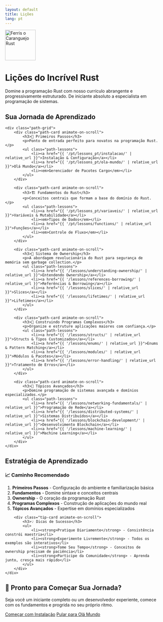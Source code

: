 ```yaml
---
layout: default
title: Lições
lang: pt
---
```


<div class="hero lessons-hero">
    <div class="hero-content">
        <div class="hero-logo">
            <img src="https://upload.wikimedia.org/wikipedia/commons/thumb/0/0f/Original_Ferris.svg/800px-Original_Ferris.svg.png" alt="Ferris o Caranguejo Rust" width="100" height="100">
        </div>
        <h1>Lições do Incrível Rust</h1>
        <p>Domine a programação Rust com nosso currículo abrangente e progressivamente estruturado. De iniciante absoluto a especialista em programação de sistemas.</p>
    </div>
</div>

<div class="learning-path">
    <h2>Sua Jornada de Aprendizado</h2>
    
    <div class="path-grid">
        <div class="path-card animate-on-scroll">
            <h3>🌱 Primeiros Passos</h3>
            <p>Ponto de entrada perfeito para novatos na programação Rust.</p>
            <ul class="path-lessons">
                <li><a href="{{ '/pt/lessons_pt/instalacao/' | relative_url }}">Instalação & Configuração</a></li>
                <li><a href="{{ '/pt/lessons_pt/ola-mundo/' | relative_url }}">Olá Mundo</a></li>
                <li><em>Gerenciador de Pacotes Cargo</em></li>
            </ul>
        </div>

        <div class="path-card animate-on-scroll">
            <h3>🏗️ Fundamentos do Rust</h3>
            <p>Conceitos centrais que formam a base do domínio do Rust.</p>
            <ul class="path-lessons">
                <li><a href="{{ '/pt/lessons_pt/variaveis/' | relative_url }}">Variáveis & Mutabilidade</a></li>
                <li><em>Tipos de Dados</em></li>
                <li><a href="{{ '/pt/lessons/functions/' | relative_url }}">Funções</a></li>
                <li><em>Controle de Fluxo</em></li>
            </ul>
        </div>

        <div class="path-card animate-on-scroll">
            <h3>🎯 Sistema de Ownership</h3>
            <p>A abordagem revolucionária do Rust para segurança de memória sem garbage collection.</p>
            <ul class="path-lessons">
                <li><a href="{{ '/lessons/understanding-ownership/' | relative_url }}">Entendendo Ownership</a></li>
                <li><a href="{{ '/lessons/references-borrowing/' | relative_url }}">Referências & Borrowing</a></li>
                <li><a href="{{ '/lessons/slices/' | relative_url }}">Slices</a></li>
                <li><a href="{{ '/lessons/lifetimes/' | relative_url }}">Lifetimes</a></li>
            </ul>
        </div>

        <div class="path-card animate-on-scroll">
            <h3>🔧 Construindo Programas Complexos</h3>
            <p>Organize e estruture aplicações maiores com confiança.</p>
            <ul class="path-lessons">
                <li><a href="{{ '/lessons/structs/' | relative_url }}">Structs & Tipos Customizados</a></li>
                <li><a href="{{ '/lessons/enums/' | relative_url }}">Enums & Pattern Matching</a></li>
                <li><a href="{{ '/lessons/modules/' | relative_url }}">Módulos & Pacotes</a></li>
                <li><a href="{{ '/lessons/error-handling/' | relative_url }}">Tratamento de Erros</a></li>
            </ul>
        </div>

        <div class="path-card animate-on-scroll">
            <h3>🚀 Tópicos Avançados</h3>
            <p>Domine programação de sistemas avançada e domínios especializados.</p>
            <ul class="path-lessons">
                <li><a href="{{ '/lessons/networking-fundamentals/' | relative_url }}">Programação de Rede</a></li>
                <li><a href="{{ '/lessons/distributed-systems/' | relative_url }}">Sistemas Distribuídos</a></li>
                <li><a href="{{ '/lessons/blockchain-development/' | relative_url }}">Desenvolvimento Blockchain</a></li>
                <li><a href="{{ '/lessons/machine-learning/' | relative_url }}">Machine Learning</a></li>
            </ul>
        </div>
    </div>
</div>

<div class="learning-tips">
    <h2>Estratégia de Aprendizado</h2>
    <div class="tips-grid">
        <div class="tip-card animate-on-scroll">
            <h3>📈 Caminho Recomendado</h3>
            <ol>
                <li><strong>Primeiros Passos</strong> - Configuração do ambiente e familiarização básica</li>
                <li><strong>Fundamentos</strong> - Domine sintaxe e conceitos centrais</li>
                <li><strong>Ownership</strong> - O coração da programação Rust</li>
                <li><strong>Programas Complexos</strong> - Construção de aplicações do mundo real</li>
                <li><strong>Tópicos Avançados</strong> - Expertise em domínios especializados</li>
            </ol>
        </div>
        
        <div class="tip-card animate-on-scroll">
            <h3>💡 Dicas de Sucesso</h3>
            <ul>
                <li><strong>Pratique Diariamente</strong> - Consistência constrói maestria</li>
                <li><strong>Experimente Livremente</strong> - Todos os exemplos são interativos</li>
                <li><strong>Tome Seu Tempo</strong> - Conceitos de ownership precisam de paciência</li>
                <li><strong>Participe da Comunidade</strong> - Aprenda junto, cresça mais rápido</li>
            </ul>
        </div>
    </div>
</div>

<div class="cta-section">
    <h2>🚀 Pronto para Começar Sua Jornada?</h2>
    <p>Seja você um iniciante completo ou um desenvolvedor experiente, comece com os fundamentos e progrida no seu próprio ritmo.</p>
    <div class="cta-buttons">
        <a href="{{ '/pt/lessons_pt/instalacao/' | relative_url }}" class="cta-button primary">Começar com Instalação</a>
        <a href="{{ '/pt/lessons_pt/ola-mundo/' | relative_url }}" class="cta-button secondary">Pular para Olá Mundo</a>
    </div>
</div>

<script>
// Animações de scroll aprimoradas
const observerOptions = {
    threshold: 0.1,
    rootMargin: '0px 0px -50px 0px'
};

const observer = new IntersectionObserver((entries) => {
    entries.forEach(entry => {
        if (entry.isIntersecting) {
            entry.target.classList.add('animate');
        }
    });
}, observerOptions);

document.addEventListener('DOMContentLoaded', () => {
    const animateElements = document.querySelectorAll('.animate-on-scroll');
    animateElements.forEach(el => observer.observe(el));
});

// Interações aprimoradas dos botões CTA
document.addEventListener('DOMContentLoaded', () => {
    const ctaButtons = document.querySelectorAll('.cta-button');
    ctaButtons.forEach(button => {
        button.addEventListener('mouseenter', () => {
            button.style.transform = 'translateY(-3px) scale(1.02)';
        });
        
        button.addEventListener('mouseleave', () => {
            button.style.transform = 'translateY(0) scale(1)';
        });
    });
});
</script>